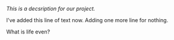 *This is a decsription for our project.*

I've added this line of text now.
Adding one more line for nothing.

What is life even?

